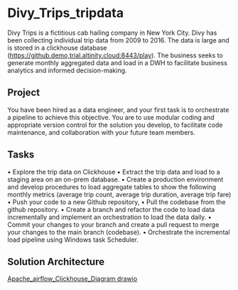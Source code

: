 # Divy_Trips_tripdata 

Divy Trips is a fictitious cab hailing company in New York City. Divy has been collecting individual trip data from 2009 to 2016. The data is large and is stored in a clickhouse database (https://github.demo,trial.altinity.cloud:8443/play). The business seeks to generate monthly aggregated data and load in a DWH to
facilitate business analytics and informed decision-making.

## Project
 You have been hired as a data engineer, and your first task is to orchestrate a pipeline to achieve this objective. You are to use modular coding and appropriate version control for the solution you develop, to facilitate code maintenance, and collaboration with your future team members.

## Tasks
• ﻿﻿Explore the trip data on Clickhouse
• ﻿﻿Extract the trip data and load to a staging area on an on-prem database.
• ﻿﻿Create a production environment and develop procedures to load aggregate tables to show the following monthly metrics (average trip count, average trip duration, average trip fare)
• ﻿﻿Push your code to a new Github repository,
• ﻿﻿Pull the codebase from the github repository.
• ﻿﻿Create a branch and refactor the code to load data incrementally and implement an orchestration to load the data daily.
• ﻿﻿Commit your changes to your branch and create a pull request to merge your changes to the main branch (codebase).
• ﻿﻿Orchestrate the incremental load pipeline using Windows task Scheduler.

## Solution Architecture
[Apache_airflow_Clickhouse_Diagram drawio](https://github.com/user-attachments/assets/bc7f0cf4-2079-44ca-829d-e1d3a7cadf8e)

